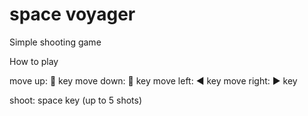 # space voyager

Simple shooting game


How to play

  move up:  🔼 key
  move down: 🔽 key
  move left: ◀️ key
  move right: ▶️ key
    
  shoot: space key (up to 5 shots)
